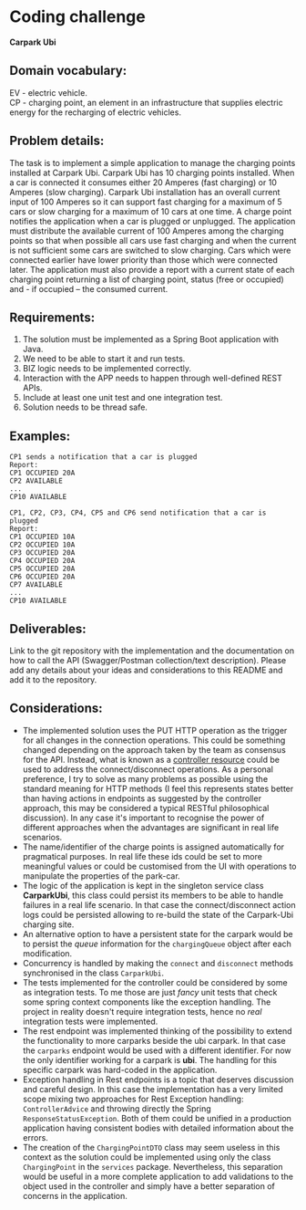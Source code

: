 # Coding challenge
**Carpark Ubi**

## Domain vocabulary:
EV - electric vehicle.<br/>
CP - charging point, an element in an infrastructure that supplies electric energy for the recharging of electric
vehicles.

## Problem details:
The task is to implement a simple application to manage the charging points installed at Carpark Ubi. Carpark Ubi has 10
charging points installed. When a car is connected it consumes either 20 Amperes (fast charging) or 10 Amperes (slow
charging). Carpark Ubi installation has an overall current input of 100 Amperes so it can support fast charging for a
maximum of 5 cars or slow charging for a maximum of 10 cars at one time. A charge point notifies the application when a
car is plugged or unplugged. The application must distribute the available current of 100 Amperes among the charging
points so that when possible all cars use fast charging and when the current is not sufficient some cars are switched to
slow charging. Cars which were connected earlier have lower priority than those which were connected later. The
application must also provide a report with a current state of each charging point returning a list of charging point,
status (free or occupied) and - if occupied – the consumed current.

## Requirements:
1. The solution must be implemented as a Spring Boot application with Java.
2. We need to be able to start it and run tests.
3. BIZ logic needs to be implemented correctly.
4. Interaction with the APP needs to happen through well-defined REST APIs.
4. Include at least one unit test and one integration test.
3. Solution needs to be thread safe.

## Examples:

```
CP1 sends a notification that a car is plugged
Report: 
CP1 OCCUPIED 20A
CP2 AVAILABLE
...
CP10 AVAILABLE
```

```
CP1, CP2, CP3, CP4, CP5 and CP6 send notification that a car is plugged
Report:
CP1 OCCUPIED 10A
CP2 OCCUPIED 10A
CP3 OCCUPIED 20A
CP4 OCCUPIED 20A
CP5 OCCUPIED 20A
CP6 OCCUPIED 20A
CP7 AVAILABLE
...
CP10 AVAILABLE
```

## Deliverables:
Link to the git repository with the implementation and the documentation on how to call the API (Swagger/Postman
collection/text description).
Please add any details about your ideas and considerations to this README and add it to the repository.


## Considerations:
- The implemented solution uses the PUT HTTP operation as the trigger for all changes in the connection operations. This
  could be something changed depending on the approach taken by the team as consensus for the API. Instead, what is 
  known as a [controller resource](http://uniknow.github.io/AgileDev/site/0.1.9-SNAPSHOT/parent/rest/resource-archetypes.html#:~:text=controller%20resource)
  could be used to address the connect/disconnect operations. As a personal preference, I try to solve as many problems
  as possible using the standard meaning for HTTP methods (I feel this represents states better than having actions in
  endpoints as suggested by the controller approach, this may be considered a typical RESTful philosophical discussion).
  In any case it's important to recognise the power of different approaches when the advantages are significant in real
  life scenarios.
- The name/identifier of the charge points is assigned automatically for pragmatical purposes. In real life these ids
  could be set to more meaningful values or could be customised from the UI with operations to manipulate the properties
  of the park-car.
- The logic of the application is kept in the singleton service class **CarparkUbi**, this class could persist its
  members to be able to handle failures in a real life scenario. In that case the connect/disconnect action logs could
  be persisted allowing to re-build the state of the Carpark-Ubi charging site.
- An alternative option to have a persistent state for the carpark would be to persist the *queue* information for the
  `chargingQueue` object after each modification.
- Concurrency is handled by making the `connect` and `disconnect` methods synchronised in the class `CarparkUbi`.
- The tests implemented for the controller could be considered by some as integration tests. To me those are just 
  *fancy* unit tests that check some spring context components like the exception handling. The project in reality 
  doesn't require integration tests, hence no *real* integration tests were implemented.
- The rest endpoint was implemented thinking of the possibility to extend the functionality to more carparks beside the
  ubi carpark. In that case the `carparks` endpoint would be used with a different identifier. For now the only
  identifier working for a carpark is **ubi**. The handling for this specific carpark was hard-coded in the application.
- Exception handling in Rest endpoints is a topic that deserves discussion and careful design. In this case the
  implementation has a very limited scope mixing two approaches for Rest Exception handling: `ControllerAdvice`
  and throwing directly the Spring `ResponseStatusException`. Both of them could be unified in a production application
  having consistent bodies with detailed information about the errors.
- The creation of the `ChargingPointDTO` class may seem useless in this context as the solution could be implemented
  using only the class `ChargingPoint` in the `services` package. Nevertheless, this separation would be useful in a
  more complete application to add validations to the object used in the controller and simply have a better separation
  of concerns in the application.